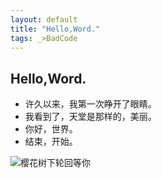 ```yaml
---
layout: default
title: "Hello,Word."
tags: _>BadCode
---
```


## Hello,Word.

 - 许久以来，我第一次睁开了眼睛。
 - 我看到了，天堂是那样的，美丽。
 - 你好，世界。
 - 结束，开始。

![樱花树下轮回等你](https://image.cltserver.xyz/images/2020/04/26/40bf3d29b0b2047051d6a19454942bd1.png)
